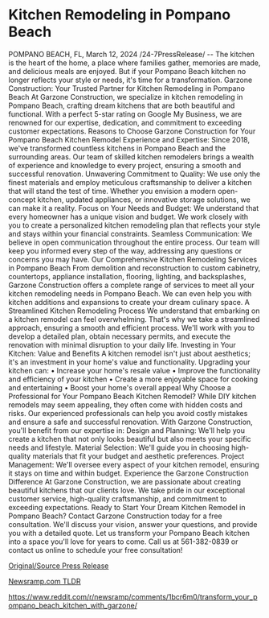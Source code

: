# Kitchen Remodeling in Pompano Beach

POMPANO BEACH, FL, March 12, 2024 /24-7PressRelease/ -- The kitchen is the heart of the home, a place where families gather, memories are made, and delicious meals are enjoyed. But if your Pompano Beach kitchen no longer reflects your style or needs, it's time for a transformation.  Garzone Construction: Your Trusted Partner for Kitchen Remodeling in Pompano Beach  At Garzone Construction, we specialize in kitchen remodeling in Pompano Beach, crafting dream kitchens that are both beautiful and functional. With a perfect 5-star rating on Google My Business, we are renowned for our expertise, dedication, and commitment to exceeding customer expectations.  Reasons to Choose Garzone Construction for Your Pompano Beach Kitchen Remodel  Experience and Expertise: Since 2018, we've transformed countless kitchens in Pompano Beach and the surrounding areas. Our team of skilled kitchen remodelers brings a wealth of experience and knowledge to every project, ensuring a smooth and successful renovation.  Unwavering Commitment to Quality: We use only the finest materials and employ meticulous craftsmanship to deliver a kitchen that will stand the test of time. Whether you envision a modern open-concept kitchen, updated appliances, or innovative storage solutions, we can make it a reality.  Focus on Your Needs and Budget: We understand that every homeowner has a unique vision and budget. We work closely with you to create a personalized kitchen remodeling plan that reflects your style and stays within your financial constraints.  Seamless Communication: We believe in open communication throughout the entire process. Our team will keep you informed every step of the way, addressing any questions or concerns you may have.  Our Comprehensive Kitchen Remodeling Services in Pompano Beach  From demolition and reconstruction to custom cabinetry, countertops, appliance installation, flooring, lighting, and backsplashes, Garzone Construction offers a complete range of services to meet all your kitchen remodeling needs in Pompano Beach. We can even help you with kitchen additions and expansions to create your dream culinary space.  A Streamlined Kitchen Remodeling Process  We understand that embarking on a kitchen remodel can feel overwhelming. That's why we take a streamlined approach, ensuring a smooth and efficient process. We'll work with you to develop a detailed plan, obtain necessary permits, and execute the renovation with minimal disruption to your daily life.  Investing in Your Kitchen: Value and Benefits  A kitchen remodel isn't just about aesthetics; it's an investment in your home's value and functionality. Upgrading your kitchen can: •	Increase your home's resale value •	Improve the functionality and efficiency of your kitchen •	Create a more enjoyable space for cooking and entertaining •	Boost your home's overall appeal  Why Choose a Professional for Your Pompano Beach Kitchen Remodel?  While DIY kitchen remodels may seem appealing, they often come with hidden costs and risks. Our experienced professionals can help you avoid costly mistakes and ensure a safe and successful renovation. With Garzone Construction, you'll benefit from our expertise in: Design and Planning: We'll help you create a kitchen that not only looks beautiful but also meets your specific needs and lifestyle.  Material Selection: We'll guide you in choosing high-quality materials that fit your budget and aesthetic preferences.  Project Management: We'll oversee every aspect of your kitchen remodel, ensuring it stays on time and within budget.  Experience the Garzone Construction Difference  At Garzone Construction, we are passionate about creating beautiful kitchens that our clients love. We take pride in our exceptional customer service, high-quality craftsmanship, and commitment to exceeding expectations.  Ready to Start Your Dream Kitchen Remodel in Pompano Beach?  Contact Garzone Construction today for a free consultation. We'll discuss your vision, answer your questions, and provide you with a detailed quote. Let us transform your Pompano Beach kitchen into a space you'll love for years to come.   Call us at 561-382-0839 or contact us online to schedule your free consultation! 

[Original/Source Press Release](https://www.24-7pressrelease.com/press-release/509179/kitchen-remodeling-in-pompano-beach)
                    

[Newsramp.com TLDR](None) 

https://www.reddit.com/r/newsramp/comments/1bcr6m0/transform_your_pompano_beach_kitchen_with_garzone/